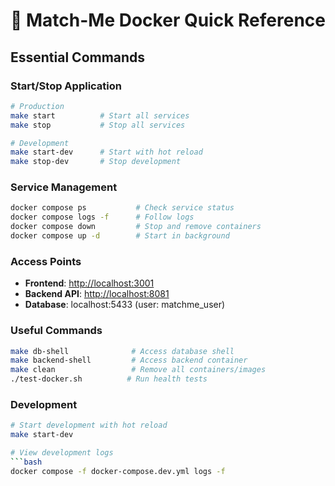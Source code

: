 # 🐳 Match-Me Docker Quick Reference

## Essential Commands

### Start/Stop Application

```bash
# Production
make start          # Start all services
make stop           # Stop all services

# Development  
make start-dev      # Start with hot reload
make stop-dev       # Stop development
```

### Service Management

```bash
docker compose ps           # Check service status
docker compose logs -f      # Follow logs
docker compose down         # Stop and remove containers
docker compose up -d        # Start in background
```

### Access Points

- **Frontend**: <http://localhost:3001>
- **Backend API**: <http://localhost:8081>
- **Database**: localhost:5433 (user: matchme_user)

### Useful Commands

```bash
make db-shell              # Access database shell
make backend-shell         # Access backend container
make clean                 # Remove all containers/images
./test-docker.sh          # Run health tests
```

### Development

```bash
# Start development with hot reload
make start-dev

# View development logs
```bash
docker compose -f docker-compose.dev.yml logs -f
```
